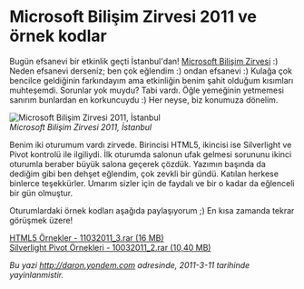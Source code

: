# Microsoft Bilişim Zirvesi 2011 ve örnek kodlar 

Bugün efsanevi bir etkinlik geçti İstanbul'dan! [Microsoft Bilişim
Zirvesi](http://www.microsoft.com/turkiye/cloud/localevents.aspx) :)
Neden efsanevi derseniz; ben çok eğlendim :) ondan efsanevi :) Kulağa
çok bencilce geldiğinin farkındayım ama etkinliğin benim şahit olduğum
kısımları muhteşemdi. Sorunlar yok muydu? Tabi vardı. Öğle yemeğinin
yetmemesi sanırım bunlardan en korkuncuydu :) Her neyse, biz konumuza
dönelim.

![Microsoft Bilişim Zirvesi 2011,
İstanbul](../media/Microsoft_Bilisim_Zirvesi_2011_ve_ornek_kodlar/11032011_1.jpg)\
*Microsoft Bilişim Zirvesi 2011, İstanbul*

Benim iki oturumum vardı zirvede. Birincisi HTML5, ikincisi ise
Silverlight ve Pivot kontrolü ile ilgiliydi. İlk oturumda salonun ufak
gelmesi sorununu ikinci oturumla beraber büyük salona geçerek çözdük.
Yazımın başında da dediğim gibi ben dehşet eğlendim, çok zevkli bir
gündü. Katılan herkese binlerce teşekkürler. Umarım sizler için de
faydalı ve bir o kadar da eğlenceli bir gün olmuştur.

Oturumlardaki örnek kodları aşağıda paylaşıyorum ;) En kısa zamanda
tekrar görüşmek üzere!

[HTML5 Örnekler - 11032011\_3.rar (16
MB)](../media/Microsoft_Bilisim_Zirvesi_2011_ve_ornek_kodlar/11032011_3.rar)\
 [Silverlight Pivot Örnekleri - 10032011\_2.rar (10,40
MB)](media/Microsoft_Bilisim_Zirvesi_2011_ve_ornek_kodlar/11032011_2.rar)


*Bu yazi http://daron.yondem.com adresinde, 2011-3-11 tarihinde yayinlanmistir.*